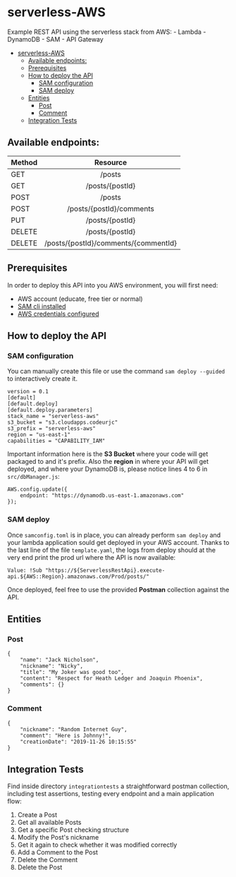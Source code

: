 # serverless-AWS
Example REST API using the serverless stack from AWS:
    - Lambda
    - DynamoDB
    - SAM
    - API Gateway

- [serverless-AWS](#serverless-aws)
  - [Available endpoints:](#available-endpoints)
  - [Prerequisites](#prerequisites)
  - [How to deploy the API](#how-to-deploy-the-api)
    - [SAM configuration](#sam-configuration)
    - [SAM deploy](#sam-deploy)
  - [Entities](#entities)
    - [Post](#post)
    - [Comment](#comment)
  - [Integration Tests](#integration-tests)

## Available endpoints:
| Method | Resource                             |
| ------ |:------------------------------------:|
| GET    | /posts                               |
| GET    | /posts/{postId}                      |
| POST   | /posts                               |
| POST   | /posts/{postId}/comments             |
| PUT    | /posts/{postId}                      |
| DELETE | /posts/{postId}                      |
| DELETE | /posts/{postId}/comments/{commentId} |

## Prerequisites
In order to deploy this API into you AWS environment, you will first need:
- AWS account (educate, free tier or normal)
- [SAM cli installed](https://docs.aws.amazon.com/serverless-application-model/latest/developerguide/serverless-sam-cli-install.html)
- [AWS credentials configured](https://docs.aws.amazon.com/sdk-for-java/v1/developer-guide/setup-credentials.html)

## How to deploy the API
### SAM configuration
You can manually create this file or use the command `sam deploy --guided` to interactively create it.

```
version = 0.1
[default]
[default.deploy]
[default.deploy.parameters]
stack_name = "serverless-aws"
s3_bucket = "s3.cloudapps.codeurjc"
s3_prefix = "serverless-aws"
region = "us-east-1"
capabilities = "CAPABILITY_IAM"
```

Important information here is the **S3 Bucket** where your code will get packaged to and it's prefix. Also the **region** in where your API will get deployed, and where your DynamoDB is, please notice lines 4 to 6 in `src/dbManager.js`:

```
AWS.config.update({
    endpoint: "https://dynamodb.us-east-1.amazonaws.com"
});
```
### SAM deploy
Once `samconfig.toml` is in place, you can already perform `sam deploy` and your lambda application sould get deployed in your AWS account. Thanks to the last line of the file `template.yaml`, the logs from deploy should at the very end print the prod url where the API is now available:

```
Value: !Sub "https://${ServerlessRestApi}.execute-api.${AWS::Region}.amazonaws.com/Prod/posts/"
```

Once deployed, feel free to use the provided **Postman** collection against the API.

## Entities
### Post
```
{
	"name": "Jack Nicholson",
	"nickname": "Nicky",
	"title": "My Joker was good too",
	"content": "Respect for Heath Ledger and Joaquin Phoenix",
	"comments": {}
}
```

### Comment
```
{
	"nickname": "Random Internet Guy",
	"comment": "Here is Johnny!",
	"creationDate": "2019-11-26 10:15:55"
}
```

## Integration Tests
Find inside directory `integrationtests` a straightforward postman collection, including test assertions, testing every endpoint and a main application flow:
1. Create a Post
2. Get all available Posts
3. Get a specific Post checking structure
4. Modify the Post's nickname
5. Get it again to check whether it was modified correctly
6. Add a Comment to the Post
7. Delete the Comment
8. Delete the Post